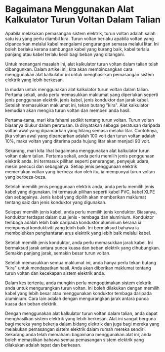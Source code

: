 Bagaimana Menggunakan Alat Kalkulator Turun Voltan Dalam Talian
===============================================================

Apabila melakukan pemasangan sistem elektrik, turun voltan adalah salah satu isu yang perlu diambil kira. Turun voltan berlaku apabila voltan yang dipancarkan melalui kabel mengalami pengurangan semasa melalui litar. Ini boleh berlaku kerana sambungan kabel yang kurang baik, kabel terlalu panjang atau kabel terlalu kecil bagi beban yang ditangani.

Untuk menangani masalah ini, alat kalkulator turun voltan dalam talian telah dibangunkan. Dalam artikel ini, kita akan membincangkan cara menggunakan alat kalkulator ini untuk menghasilkan pemasangan sistem elektrik yang lebih berkesan.

Ia mudah untuk menggunakan alat kalkulator turun voltan dalam talian. Pertama sekali, anda perlu memasukkan maklumat yang diperlukan seperti jenis penggunaan elektrik, jenis kabel, jenis konduktor dan jarak kabel. Setelah memasukkan maklumat ini, tekan butang "kira". Alat kalkulator kemudian akan mengira turun voltan dan memberi anda hasil.

Pertama-tama, mari kita fahami sedikit tentang turun voltan. Turun voltan biasanya diukur dalam peratusan. Ia dinyatakan sebagai peratusan daripada voltan awal yang dipancarkan yang hilang semasa melalui litar. Contohnya, jika voltan awal yang dipancarkan adalah 100 volt dan turun voltan adalah 10%, maka voltan yang diterima pada hujung litar akan menjadi 90 volt.

Sekarang, mari kita lihat bagaimana menggunakan alat kalkulator turun voltan dalam talian. Pertama sekali, anda perlu memilih jenis penggunaan elektrik anda. Ini termasuk pilihan seperti penerangan, penyejuk udara, mesin pencuci dan sebagainya. Setiap jenis penggunaan elektrik memerlukan voltan yang berbeza dan oleh itu, ia mempunyai turun voltan yang berbeza-beza.

Setelah memilih jenis penggunaan elektrik anda, anda perlu memilih jenis kabel yang digunakan. Ini termasuk pilihan seperti kabel PVC, kabel XLPE dan sebagainya. Jenis kabel yang dipilih akan memberikan maklumat tentang saiz dan jenis konduktor yang digunakan.

Selepas memilih jenis kabel, anda perlu memilih jenis konduktor. Biasanya, konduktor terdapat dalam dua jenis - tembaga dan aluminium. Konduktor tembaga adalah lebih baik daripada konduktor aluminium kerana ia mempunyai konduktiviti yang lebih baik. Ini bermaksud bahawa ia membolehkan penghantaran arus elektrik yang lebih baik melalui kabel.

Setelah memilih jenis konduktor, anda perlu memasukkan jarak kabel. Ini bermaksud jarak antara punca kuasa dan beban elektrik yang dihubungkan. Semakin panjang jarak, semakin besar turun voltan.

Setelah memasukkan semua maklumat ini, anda hanya perlu tekan butang "kira" untuk mendapatkan hasil. Anda akan diberikan maklumat tentang turun voltan dan kecekapan sistem elektrik anda.

Dalam kes tertentu, anda mungkin perlu mengoptimakan sistem elektrik anda untuk mengurangkan turun voltan. Ini boleh dilakukan dengan memilih kabel yang lebih besar atau menggunakan konduktor tembaga daripada aluminium. Cara lain adalah dengan mengurangkan jarak antara punca kuasa dan beban elektrik.

Dengan menggunakan alat kalkulator turun voltan dalam talian, anda dapat menghasilkan sistem elektrik yang lebih berkesan. Alat ini sangat berguna bagi mereka yang bekerja dalam bidang elektrik dan juga bagi mereka yang melakukan pemasangan sistem elektrik dalam rumah mereka sendiri. Sekarang anda telah memahami bagaimana menggunakan alat ini, anda boleh memastikan bahawa semua pemasangan sistem elektrik yang dilakukan adalah tepat dan berkesan.